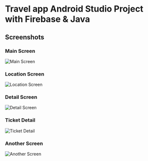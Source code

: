 # Travel app Android Studio Project with Firebase & Java

## Screenshots

### Main Screen
![Main Screen]([images/Screenshot_20240623-013513_Travel%20app.jpg](https://github.com/nursultanamanzhol/Travel-app-/blob/master/app/src/main/res/images/Screenshot_20240623-013513_Travel%20app.jpg?raw=true))

### Location Screen
![Location Screen](images/Screenshot_20240623-013518_Travel%20app.jpg)

### Detail Screen
![Detail Screen](images/Screenshot_20240623-013522_Travel%20app.jpg)

### Ticket Detail
![Ticket Detail](images/Screenshot_20240623-013536_Travel%20app.jpg)

### Another Screen
![Another Screen](images/Screenshot_20240623-013538_Travel%20app.jpg)
